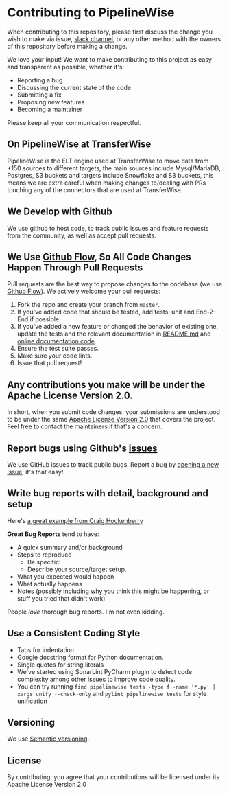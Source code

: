 # Contributing to PipelineWise

When contributing to this repository, please first discuss the change you wish to make via issue, [slack channel](https://singer-io.slack.com/archives/CNL7DL597), or any other method with the owners of this repository before making a change.

We love your input! We want to make contributing to this project as easy and transparent as possible, whether it's:

- Reporting a bug
- Discussing the current state of the code
- Submitting a fix
- Proposing new features
- Becoming a maintainer

Please keep all your communication respectful. 

## On PipelineWise at TransferWise
PipelineWise is the ELT engine used at TransferWise to move data from +150 sources to different targets, 
the main sources include Mysql/MariaDB, Postgres, S3 buckets and targets include Snowflake and S3 buckets, 
this means we are extra careful when making changes to/dealing with PRs touching any of the connectors that are used at TransferWise.


## We Develop with Github
We use github to host code, to track public issues and feature requests from the community, as well as accept pull requests.


## We Use [Github Flow](https://guides.github.com/introduction/flow/index.html), So All Code Changes Happen Through Pull Requests
Pull requests are the best way to propose changes to the codebase (we use [Github Flow](https://guides.github.com/introduction/flow/index.html)). We actively welcome your pull requests:

1. Fork the repo and create your branch from `master`.
2. If you've added code that should be tested, add tests: unit and End-2-End if possible.
3. If you've added a new feature or changed the behavior of existing one, update the tests and the relevant documentation in [README.md](./README.md) and [online documentation code](./docs).
4. Ensure the test suite passes.
5. Make sure your code lints.
6. Issue that pull request!


## Any contributions you make will be under the Apache License Version 2.0.
In short, when you submit code changes, your submissions are understood to be under the same [Apache License Version 2.0](./LICENSE) that covers the project. Feel free to contact the maintainers if that's a concern.

## Report bugs using Github's [issues](https://github.com/transferwise/pipelinewise/issues)
We use GitHub issues to track public bugs. Report a bug by [opening a new issue](https://github.com/transferwise/pipelinewise/issues/new); it's that easy!

## Write bug reports with detail, background and setup
Here's [a great example from Craig Hockenberry](http://www.openradar.me/11905408)

**Great Bug Reports** tend to have:

- A quick summary and/or background
- Steps to reproduce
  - Be specific!
  - Describe your source/target setup.
- What you expected would happen
- What actually happens
- Notes (possibly including why you think this might be happening, or stuff you tried that didn't work)

People *love* thorough bug reports. I'm not even kidding.

## Use a Consistent Coding Style

* Tabs for indentation 
* Google docstring format for Python documentation.
* Single quotes for string literals 
* We've started using SonarLint PyCharm plugin to detect code complexity among other issues to improve code quality.
* You can try running `find pipelinewise tests -type f -name '*.py' | xargs unify --check-only` and `pylint pipelinewise tests` for style unification

## Versioning
We use [Semantic versioning](https://semver.org/).

## License
By contributing, you agree that your contributions will be licensed under its Apache License Version 2.0

